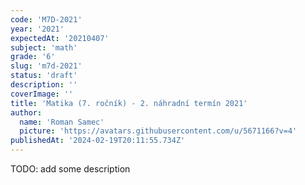 ```yaml
---
code: 'M7D-2021'
year: '2021'
expectedAt: '20210407'
subject: 'math'
grade: '6'
slug: 'm7d-2021'
status: 'draft'
description: ''
coverImage: ''
title: 'Matika (7. ročník) - 2. náhradní termín 2021'
author:
  name: 'Roman Samec'
  picture: 'https://avatars.githubusercontent.com/u/5671166?v=4'
publishedAt: '2024-02-19T20:11:55.734Z'
---
```


TODO: add some description